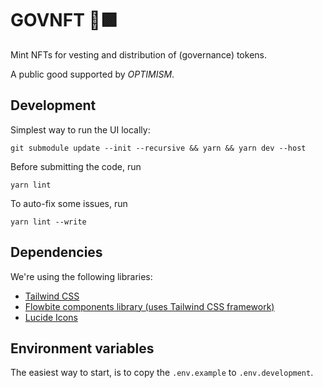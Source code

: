# GOVNFT 🔴🟪

Mint NFTs for vesting and distribution of (governance) tokens.

A public good supported by _OPTIMISM_.

## Development

Simplest way to run the UI locally:

```
git submodule update --init --recursive && yarn && yarn dev --host
```

Before submitting the code, run

```
yarn lint
```

To auto-fix some issues, run

```
yarn lint --write
```

## Dependencies

We're using the following libraries:

- [Tailwind CSS](https://flowbite.com/tools/tailwind-cheat-sheet/)
- [Flowbite components library (uses Tailwind CSS framework)](https://flowbite-react.com/)
- [Lucide Icons](https://lucide.dev/docs/lucide-react)

## Environment variables

The easiest way to start, is to copy the `.env.example` to `.env.development`.
